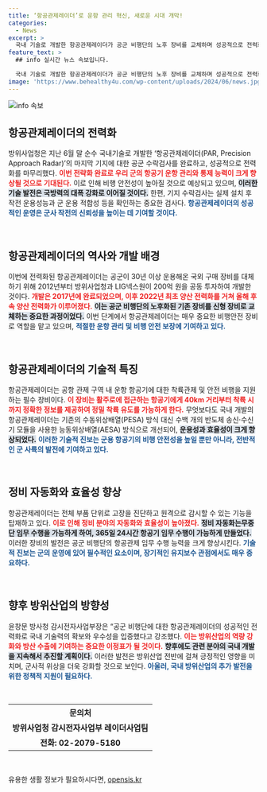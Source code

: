 ```yaml
---
title: ‘항공관제레이더’로 운항 관리 혁신, 새로운 시대 개막!
categories:
  - News
excerpt: >
  국내 기술로 개발한 항공관제레이더가 공군 비행단의 노후 장비를 교체하며 성공적으로 전력화되었습니다. 이로써 항공기 운항 관리가 한층 강화되어 비행 안전성이 크게 향상될 것으로 기대됩니다!
feature_text: >
  ## info 실시간 뉴스 속보입니다.

  국내 기술로 개발한 항공관제레이더가 공군 비행단의 노후 장비를 교체하며 성공적으로 전력화되었습니다. 이로써 항공기 운항 관리가 한층 강화되어 비행 안전성이 크게 향상될 것으로 기대됩니다!
image: 'https://www.behealthy4u.com/wp-content/uploads/2024/06/news.jpg'
---
```


<p><img src="https://www.behealthy4u.com/wp-content/uploads/2024/06/news.jpg" alt="info 속보" /></p>

<h2 data-ke-size="size26">항공관제레이더의 전력화</h2>

<p data-ke-size="size16">방위사업청은 지난 6월 말 순수 국내기술로 개발한 ‘항공관제레이더(PAR, Precision Approach Radar)’의 마지막 기지에 대한 공군 수락검사를 완료하고, 성공적으로 전력화를 마무리했다. <b><span style="color: #ee2323;">이번 전략화 완료로 우리 군의 항공기 운항 관리와 통제 능력이 크게 향상될 것으로 기대된다.</span></b> 이로 인해 비행 안전성이 높아질 것으로 예상되고 있으며, <b><span style="background-color: #21538527;">이러한 기술 발전은 국방력의 대폭 강화로 이어질 것이다.</span></b> 한편, 기지 수락검사는 실제 설치 후 작전 운용성능과 군 운용 적합성 등을 확인하는 중요한 검사다. <b><span style="color: #1a5490;">항공관제레이더의 성공적인 운영은 군사 작전의 신뢰성을 높이는 데 기여할 것이다.</span></b></p>

<p data-ke-size="size16">&nbsp;</p>

<h2 data-ke-size="size26">항공관제레이더의 역사와 개발 배경</h2>

<p data-ke-size="size16">이번에 전력화된 항공관제레이더는 공군이 30년 이상 운용해온 국외 구매 장비를 대체하기 위해 2012년부터 방위사업청과 LIG넥스원이 200억 원을 공동 투자하여 개발한 것이다. <b><span style="color: #ee2323;">개발은 2017년에 완료되었으며, 이후 2022년 최초 양산 전력화를 거쳐 올해 후속 양산 전력화가 이루어졌다.</span></b> <b><span style="background-color: #21538527;">이는 공군 비행단의 노후화된 기존 장비를 신형 장비로 교체하는 중요한 과정이었다.</span></b> 이번 단계에서 항공관제레이더는 매우 중요한 비행안전 장비로 역할을 맡고 있으며, <b><span style="color: #1a5490;">적절한 운항 관리 및 비행 안전 보장에 기여하고 있다.</span></b></p>

<p data-ke-size="size16">&nbsp;</p>

<h2 data-ke-size="size26">항공관제레이더의 기술적 특징</h2>

<p data-ke-size="size16">항공관제레이더는 공항 관제 구역 내 운항 항공기에 대한 착륙관제 및 안전 비행을 지원하는 필수 장비이다. <b><span style="color: #ee2323;">이 장비는 활주로에 접근하는 항공기에게 40km 거리부터 착륙 시까지 정확한 정보를 제공하여 정밀 착륙 유도를 가능하게 한다.</span></b> 무엇보다도 국내 개발의 항공관제레이더는 기존의 수동위상배열(PESA) 방식 대신 수백 개의 반도체 송신·수신기 모듈을 사용한 능동위상배열(AESA) 방식으로 개선되어, <b><span style="background-color: #21538527;">운용성과 효율성이 크게 향상되었다.</span></b> <b><span style="color: #1a5490;">이러한 기술적 진보는 군용 항공기의 비행 안전성을 높일 뿐만 아니라, 전반적인 군 사륙의 발전에 기여하고 있다.</span></b></p>

<p data-ke-size="size16">&nbsp;</p>

<h2 data-ke-size="size26">정비 자동화와 효율성 향상</h2>

<p data-ke-size="size16">항공관제레이더는 전체 부품 단위로 고장을 진단하고 원격으로 감시할 수 있는 기능을 탑재하고 있다. <b><span style="color: #ee2323;">이로 인해 정비 분야의 자동화와 효율성이 높아졌다.</span></b> <b><span style="background-color: #21538527;">정비 자동화는무중단 임무 수행을 가능하게 하여, 365일 24시간 항공기 임무 수행이 가능하게 만들었다.</span></b> 이러한 장비의 발전은 공군 비행단의 항공관제 임무 수행 능력을 크게 향상시킨다. <b><span style="color: #1a5490;">기술적 진보는 군의 운영에 있어 필수적인 요소이며, 장기적인 유지보수 관점에서도 매우 중요하다.</span></b></p>

<p data-ke-size="size16">&nbsp;</p>

<h2 data-ke-size="size26">향후 방위산업의 방향성</h2>

<p data-ke-size="size16">윤창문 방사청 감시전자사업부장은 “공군 비행단에 대한 항공관제레이더의 성공적인 전력화로 국내 기술력의 확보와 우수성을 입증했다고 강조했다. <b><span style="color: #ee2323;">이는 방위산업의 역량 강화와 방산 수출에 기여하는 중요한 이정표가 될 것이다.</span></b> <b><span style="background-color: #21538527;">향후에도 관련 분야의 국내 개발을 지속해서 추진할 계획이다.</span></b> 이러한 발전은 방위산업 전반에 걸쳐 긍정적인 영향을 미치며, 군사적 위상을 더욱 강화할 것으로 보인다.  <b><span style="color: #1a5490;">아울러, 국내 방위산업의 추가 발전을 위한 정책적 지원이 필요하다.</span></b></p>

<p data-ke-size="size16">&nbsp;</p>

<table style="width:100%">
    <tr>
        <th style="text-align: center; height: 33px;"><b>문의처</b></th>
    </tr>
    <tr>
        <td style="text-align: center; height: 17px;"><b>방위사업청 감시전자사업부 레이더사업팀</b></td>
    </tr>
    <tr>
        <td style="text-align: center; height: 17px;"><b>전화: 02-2079-5180</b></td>
    </tr>
</table>

<p data-ke-size="size16">&nbsp;</p>
유용한 생활 정보가 필요하시다면, <a href="https://opensis.kr" rel="dofollow">opensis.kr</a>


